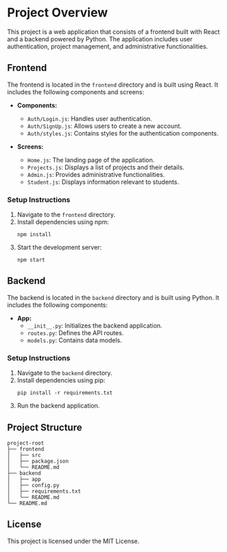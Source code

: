 # Project Overview

This project is a web application that consists of a frontend built with React and a backend powered by Python. The application includes user authentication, project management, and administrative functionalities.

## Frontend

The frontend is located in the `frontend` directory and is built using React. It includes the following components and screens:

- **Components:**
  - `Auth/Login.js`: Handles user authentication.
  - `Auth/SignUp.js`: Allows users to create a new account.
  - `Auth/styles.js`: Contains styles for the authentication components.

- **Screens:**
  - `Home.js`: The landing page of the application.
  - `Projects.js`: Displays a list of projects and their details.
  - `Admin.js`: Provides administrative functionalities.
  - `Student.js`: Displays information relevant to students.

### Setup Instructions

1. Navigate to the `frontend` directory.
2. Install dependencies using npm:
   ```
   npm install
   ```
3. Start the development server:
   ```
   npm start
   ```

## Backend

The backend is located in the `backend` directory and is built using Python. It includes the following components:

- **App:**
  - `__init__.py`: Initializes the backend application.
  - `routes.py`: Defines the API routes.
  - `models.py`: Contains data models.

### Setup Instructions

1. Navigate to the `backend` directory.
2. Install dependencies using pip:
   ```
   pip install -r requirements.txt
   ```
3. Run the backend application.

## Project Structure

```
project-root
├── frontend
│   ├── src
│   ├── package.json
│   └── README.md
├── backend
│   ├── app
│   ├── config.py
│   ├── requirements.txt
│   └── README.md
└── README.md
```

## License

This project is licensed under the MIT License.